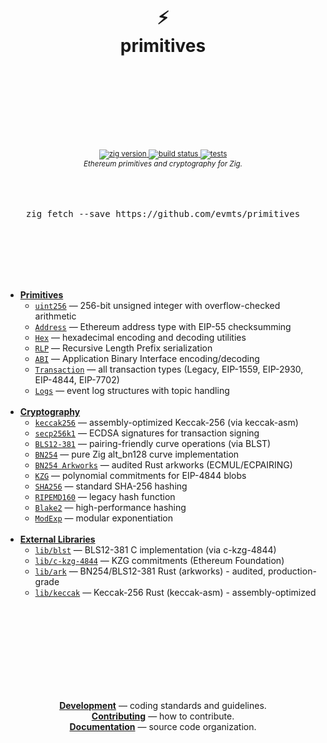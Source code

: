 <div align="center">
  <h1>
    <br/>
    <br/>
    ⚡
    <br />
    primitives
    <br />
    <br />
    <br />
    <br />
  </h1>
  <sup>
    <br />
    <br />
    <a href="https://github.com/evmts/primitives">
       <img src="https://img.shields.io/badge/zig-0.15.1+-orange.svg" alt="zig version" />
    </a>
    <a href="https://github.com/evmts/primitives/actions">
      <img src="https://img.shields.io/badge/build-passing-brightgreen.svg" alt="build status" />
    </a>
    <a href="https://github.com/evmts/primitives">
      <img src="https://img.shields.io/badge/tests-passing-brightgreen.svg" alt="tests" />
    </a>
    <br />
    <em>Ethereum primitives and cryptography for Zig.</em>
  </sup>
  <br />
  <br />
  <br />
  <br />
  <pre>zig fetch --save https://github.com/evmts/primitives</pre>
  <br />
  <br />
  <br />
  <br />
  <br />
</div>

- [**Primitives**](#primitives)
  - [`uint256`](./src/primitives/uint256.zig) &mdash; 256-bit unsigned integer with overflow-checked arithmetic
  - [`Address`](./src/primitives/address.zig) &mdash; Ethereum address type with EIP-55 checksumming
  - [`Hex`](./src/primitives/hex.zig) &mdash; hexadecimal encoding and decoding utilities
  - [`RLP`](./src/primitives/rlp.zig) &mdash; Recursive Length Prefix serialization
  - [`ABI`](./src/primitives/abi.zig) &mdash; Application Binary Interface encoding/decoding
  - [`Transaction`](./src/primitives/transaction.zig) &mdash; all transaction types (Legacy, EIP-1559, EIP-2930, EIP-4844, EIP-7702)
  - [`Logs`](./src/primitives/logs.zig) &mdash; event log structures with topic handling
    <br/>
    <br/>
- [**Cryptography**](#cryptography)
  - [`keccak256`](./src/crypto/keccak_asm.zig) &mdash; assembly-optimized Keccak-256 (via keccak-asm)
  - [`secp256k1`](./src/crypto/secp256k1.zig) &mdash; ECDSA signatures for transaction signing
  - [`BLS12-381`](./src/crypto/crypto.zig) &mdash; pairing-friendly curve operations (via BLST)
  - [`BN254`](./src/crypto/bn254/) &mdash; pure Zig alt_bn128 curve implementation
  - [`BN254 Arkworks`](./src/crypto/bn254_arkworks.zig) &mdash; audited Rust arkworks (ECMUL/ECPAIRING)
  - [`KZG`](./src/crypto/root.zig) &mdash; polynomial commitments for EIP-4844 blobs
  - [`SHA256`](./src/crypto/hash_algorithms.zig) &mdash; standard SHA-256 hashing
  - [`RIPEMD160`](./src/crypto/hash_algorithms.zig) &mdash; legacy hash function
  - [`Blake2`](./src/crypto/blake2.zig) &mdash; high-performance hashing
  - [`ModExp`](./src/crypto/modexp.zig) &mdash; modular exponentiation
    <br/>
    <br/>
- [**External Libraries**](#external-libraries)
  - [`lib/blst`](./lib/blst.zig) &mdash; BLS12-381 C implementation (via c-kzg-4844)
  - [`lib/c-kzg-4844`](./lib/c-kzg.zig) &mdash; KZG commitments (Ethereum Foundation)
  - [`lib/ark`](./lib/ark/) &mdash; BN254/BLS12-381 Rust (arkworks) - audited, production-grade
  - [`lib/keccak`](./lib/keccak/) &mdash; Keccak-256 Rust (keccak-asm) - assembly-optimized
    <br/>
    <br/>

<br />
<br />
<br />
<br />
<br />
<br />
<br />

<p align="center">
  <a href="./CLAUDE.md"><strong>Development</strong></a> &mdash; coding standards and guidelines.
  <br />
  <a href="./CONTRIBUTING.md"><strong>Contributing</strong></a> &mdash; how to contribute.
  <br />
  <a href="./src/README.md"><strong>Documentation</strong></a> &mdash; source code organization.
</p>

<br />
<br />
<br />
<br />
<br />
